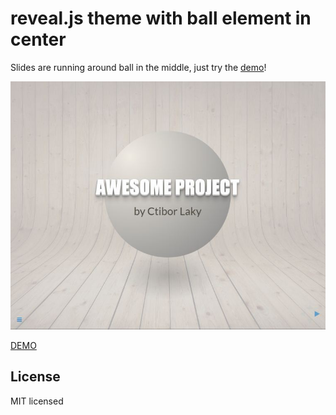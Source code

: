 # reveal.js theme with ball element in center

Slides are running around ball in the middle, just try the [demo][demo]!


[![DEMO](/images/preview.jpg "DEMO")][demo]

[DEMO][demo]

## License

MIT licensed


[demo]: https://luckylooke.github.io/revealjsBallTheme/ "Demo showpage"
